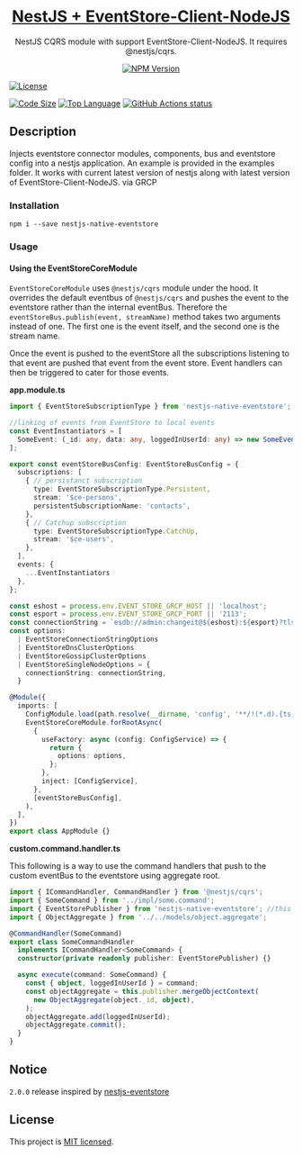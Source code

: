 <h1 align="center">
  <a href="https://github.com/EventStore/EventStore-Client-NodeJS" target="blank">NestJS + EventStore-Client-NodeJS</a>
</h1>
  
<p align="center">
  NestJS CQRS module with support EventStore-Client-NodeJS. It requires @nestjs/cqrs.
</p>

<p align="center">
<a href="https://www.npmjs.com/package/samdocknpmstore/nestjs-native-eventstore" target="_blank"><img src="https://img.shields.io/npm/v/samdocknpmstore/nestjs-native-eventstore?style=flat-square" alt="NPM Version"/></a>

<a href="https://img.shields.io/npm/l/samdocknpmstore/nestjs-native-eventstore?style=flat-square" target="_blank"><img src="https://img.shields.io/npm/l/samdocknpmstore/nestjs-native-eventstore?style=flat-square" alt="License"/></a>

<a href="https://img.shields.io/github/languages/code-size/xagrh/nestjs-native-eventstore?style=flat-square" target="_blank"><img src="https://img.shields.io/github/languages/code-size/xagrh/nestjs-native-eventstore?style=flat-square" alt="Code Size"/></a>
<a href="https://img.shields.io/github/languages/top/xagrh/nestjs-native-eventstore?style=flat-square" target="_blank"><img src="https://img.shields.io/github/languages/top/xagrh/nestjs-native-eventstore?style=flat-square" alt="Top Language"/></a>
<a href="https://github.com/xagrh/nestjs-native-eventstore"><img alt="GitHub Actions status" src="https://github.com/actions/setup-node/workflows/Main%20workflow/badge.svg"></a>
</p>




## Description
Injects eventstore connector modules, components, bus and eventstore config into a nestjs application. An example is provided in the examples folder.
It works with current latest version of nestjs along with latest version of EventStore-Client-NodeJS. via GRCP

### Installation
`npm i --save nestjs-native-eventstore`

### Usage

#### Using the EventStoreCoreModule

`EventStoreCoreModule` uses `@nestjs/cqrs` module under the hood. It overrides the default eventbus of `@nestjs/cqrs` and pushes the event to the eventstore rather than the internal eventBus.
Therefore the `eventStoreBus.publish(event, streamName)` method takes two arguments instead of one. The first one is the event itself, and the second one is the stream name. 

Once the event is pushed to the eventStore all the subscriptions listening to that event are pushed that event from the event store. Event handlers can then be triggered to cater for those events.

**app.module.ts**

```typescript
import { EventStoreSubscriptionType } from 'nestjs-native-eventstore';

//linking of events from EventStore to local events
const EventInstantiators = [
  SomeEvent: (_id: any, data: any, loggedInUserId: any) => new SomeEvent(_id, data, loggedInUserId);
];

export const eventStoreBusConfig: EventStoreBusConfig = {
  subscriptions: [
    { // persistanct subscription
      type: EventStoreSubscriptionType.Persistent,
      stream: '$ce-persons',
      persistentSubscriptionName: 'contacts',
    },
    { // Catchup subscription
      type: EventStoreSubscriptionType.CatchUp,
      stream: '$ce-users',
    },
  ],
  events: {
    ...EventInstantiators
  },
};

const eshost = process.env.EVENT_STORE_GRCP_HOST || 'localhost';
const esport = process.env.EVENT_STORE_GRCP_PORT || '2113';
const connectionString = `esdb://admin:changeit@${eshost}:${esport}?tls=false`;
const options:
  | EventStoreConnectionStringOptions
  | EventStoreDnsClusterOptions
  | EventStoreGossipClusterOptions
  | EventStoreSingleNodeOptions = {
    connectionString: connectionString,
  }

@Module({
  imports: [
    ConfigModule.load(path.resolve(__dirname, 'config', '**/!(*.d).{ts,js}')),
    EventStoreCoreModule.forRootAsync(
      {
        useFactory: async (config: ConfigService) => {
          return {
            options: options,
          };
        },
        inject: [ConfigService],
      },
      [eventStoreBusConfig],
    ),
  ],
})
export class AppModule {}

```

**custom.command.handler.ts**

This following is a way to use the command handlers that push to the custom eventBus to the eventstore using aggregate root.

```typescript
import { ICommandHandler, CommandHandler } from '@nestjs/cqrs';
import { SomeCommand } from '../impl/some.command';
import { EventStorePublisher } from 'nestjs-native-eventstore'; //this is necessary as it overrides the default publisher
import { ObjectAggregate } from '../../models/object.aggregate';

@CommandHandler(SomeCommand)
export class SomeCommandHandler
  implements ICommandHandler<SomeCommand> {
  constructor(private readonly publisher: EventStorePublisher) {}

  async execute(command: SomeCommand) {
    const { object, loggedInUserId } = command;
    const objectAggregate = this.publisher.mergeObjectContext(
      new ObjectAggregate(object._id, object),
    );
    objectAggregate.add(loggedInUserId);
    objectAggregate.commit();
  }
}

```

## Notice
 `2.0.0` release inspired by [nestjs-eventstore](https://github.com/daypaio/nestjs-eventstore)

## License

  This project is [MIT licensed](LICENSE).